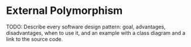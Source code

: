 # External Polymorphism

TODO: Describe every software design pattern: goal, advantages, disadvantages, when to use it, and an example with a class diagram and a link to the source code.
